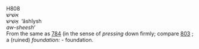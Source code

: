 <body>
  <p>H808<br>  אשׁישׁ  <br> אָשִׁישׁ  ‎  ‘âshı̂ysh  <br><i>aw-sheesh‘ </i><br>From the same as <a href="h0784.htm">784</a> (in the sense of <i>pressing</i> down firmly; compare <a href="h0803.htm">803</a> ; a (ruined) <i>foundation: - </i>foundation.<br></p>
 </body>